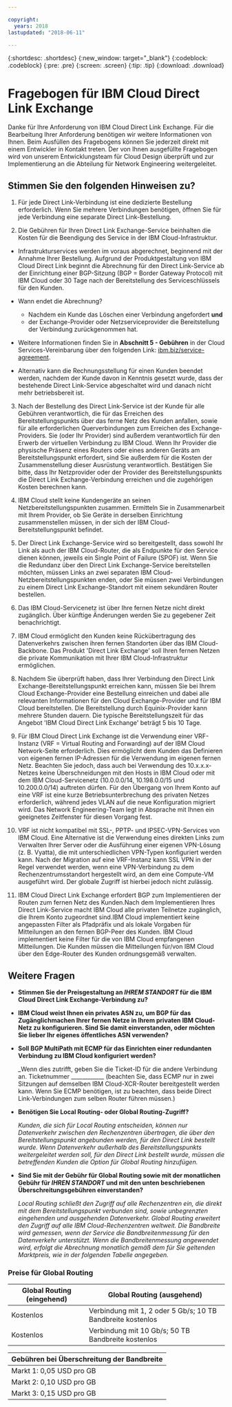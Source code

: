 ```yaml
---

copyright:
  years: 2018
lastupdated: "2018-06-11"

---
```


{:shortdesc: .shortdesc}
{:new_window: target="_blank"}
{:codeblock: .codeblock}
{:pre: .pre}
{:screen: .screen}
{:tip: .tip}
{:download: .download}

# Fragebogen für IBM Cloud Direct Link Exchange

Danke für Ihre Anforderung von IBM Cloud Direct Link Exchange. Für die Bearbeitung Ihrer Anforderung benötigen wir weitere Informationen von Ihnen. Beim Ausfüllen des Fragebogens können Sie jederzeit direkt mit einem Entwickler in Kontakt treten. Der von Ihnen ausgefüllte Fragebogen wird von unserem Entwicklungsteam für Cloud Design überprüft und zur Implementierung an die Abteilung für Network Engineering weitergeleitet.

## Stimmen Sie den folgenden Hinweisen zu?

1. Für jede Direct Link-Verbindung ist eine dedizierte Bestellung erforderlich. Wenn Sie mehrere Verbindungen benötigen, öffnen Sie für jede Verbindung eine separate Direct Link-Bestellung.

2. Die Gebühren für Ihren Direct Link Exchange-Service beinhalten die Kosten für die Beendigung des Service in der IBM Cloud-Infrastruktur. 

 * Infrastrukturservices werden im voraus abgerechnet, beginnend mit der Annahme Ihrer Bestellung. Aufgrund der Produktgestaltung von IBM Cloud Direct Link beginnt die Abrechnung für den Direct Link-Service ab der Einrichtung einer BGP-Sitzung (BGP = Border Gateway Protocol) mit IBM Cloud oder 30 Tage nach der Bereitstellung des Serviceschlüssels für den Kunden. 

 * Wann endet die Abrechnung?
   * Nachdem ein Kunde das Löschen einer Verbindung angefordert **und** 
   * der Exchange-Provider oder Netzserviceprovider die Bereitstellung der Verbindung zurückgenommen hat.
  * Weitere Informationen finden Sie in **Abschnitt 5 - Gebühren** in der Cloud Services-Vereinbarung über den folgenden Link: [ibm.biz/service-agreement](ibm.biz/service-agreement).
  * Alternativ kann die Rechnungsstellung für einen Kunden beendet werden, nachdem der Kunde davon in Kenntnis gesetzt wurde, dass der bestehende Direct Link-Service abgeschaltet wird und danach nicht mehr betriebsbereit ist.

3. Nach der Bestellung des Direct Link-Service ist der Kunde für alle Gebühren verantwortlich, die für das Erreichen des Bereitstellungspunkts über das ferne Netz des Kunden anfallen, sowie für alle erforderlichen Querverbindungen zum Erreichen des Exchange-Providers. Sie (oder Ihr Provider) sind außerdem verantwortlich für den Erwerb der virtuellen Verbindung zu IBM Cloud. Wenn Ihr Provider die physische Präsenz eines Routers oder eines anderen Geräts am Bereitstellungspunkt erfordert, sind Sie außerdem für die Kosten der Zusammenstellung dieser Ausrüstung verantwortlich. Bestätigen Sie bitte, dass Ihr Netzprovider oder der Provider des Bereitstellungspunkts die Direct Link Exchange-Verbindung erreichen und die zugehörigen Kosten berechnen kann.

4. IBM Cloud stellt keine Kundengeräte an seinen Netzbereitstellungspunkten zusammen. Ermitteln Sie in Zusammenarbeit mit Ihrem Provider, ob Sie Geräte in derselben Einrichtung zusammenstellen müssen, in der sich der IBM Cloud-Bereitstellungspunkt befindet.

5. Der Direct Link Exchange-Service wird so bereitgestellt, dass sowohl Ihr Link als auch der IBM Cloud-Router, die als Endpunkte für den Service dienen können, jeweils ein Single Point of Failure (SPOF) ist. Wenn Sie die Redundanz über den Direct Link Exchange-Service bereitstellen möchten, müssen Links an zwei separaten IBM Cloud-Netzbereitstellungspunkten enden, oder Sie müssen zwei Verbindungen zu einem Direct Link Exchange-Standort mit einem sekundären Router bestellen.

6. Das IBM Cloud-Servicenetz ist über Ihre fernen Netze nicht direkt zugänglich. Über künftige Änderungen werden Sie zu gegebener Zeit benachrichtigt.

7. IBM Cloud ermöglicht den Kunden keine Rückübertragung des Datenverkehrs zwischen ihren fernen Standorten über das IBM Cloud-Backbone. Das Produkt 'Direct Link Exchange' soll Ihren fernen Netzen die private Kommunikation mit Ihrer IBM Cloud-Infrastruktur ermöglichen.

8. Nachdem Sie überprüft haben, dass Ihrer Verbindung den Direct Link Exchange-Bereitstellungspunkt erreichen kann, müssen Sie bei Ihrem Cloud Exchange-Provider eine Bestellung einreichen und dabei alle relevanten Informationen für den Cloud Exchange-Provider und für IBM Cloud bereitstellen. Die Bereitstellung durch Equinix-Provider kann mehrere Stunden dauern. Die typische Bereitstellungszeit für das Angebot 'IBM Cloud Direct Link Exchange' beträgt 5 bis 10 Tage. 

9. Für IBM Cloud Direct Link Exchange ist die Verwendung einer VRF-Instanz (VRF = Virtual Routing and Forwarding) auf der IBM Cloud Network-Seite erforderlich. Dies ermöglicht dem Kunden das Definieren von eigenen fernen IP-Adressen für die Verwendung im eigenen fernen Netz. Beachten Sie jedoch, dass auch bei Verwendung des 10.x.x.x-Netzes keine Überschneidungen mit den Hosts in IBM Cloud oder mit dem IBM Cloud-Servicenetz (10.0.0.0/14, 10.198.0.0/15 und 10.200.0.0/14) auftreten dürfen. Für den Übergang von Ihrem Konto auf eine VRF ist eine kurze Betriebsunterbrechung des privaten Netzes erforderlich, während jedes VLAN auf die neue Konfiguration migriert wird. Das Network Engineering-Team legt in Absprache mit Ihnen ein geeignetes Zeitfenster für diesen Vorgang fest.

10. VRF ist nicht kompatibel mit SSL-, PPTP- und IPSEC-VPN-Services von IBM Cloud. Eine Alternative ist die Verwendung eines direkten Links zum Verwalten Ihrer Server oder die Ausführung einer eigenen VPN-Lösung (z. B. Vyatta), die mit unterschiedlichen VPN-Typen konfiguriert werden kann. Nach der Migration auf eine VRF-Instanz kann SSL VPN in der Regel verwendet werden, wenn eine VPN-Verbindung zu dem Rechenzentrumsstandort hergestellt wird, an dem eine Compute-VM ausgeführt wird. Der globale Zugriff ist hierbei jedoch nicht zulässig.

11. IBM Cloud Direct Link Exchange erfordert BGP zum Implementieren der Routen zum fernen Netz des Kunden.Nach dem Implementieren Ihres Direct Link-Service macht IBM Cloud alle privaten Teilnetze zugänglich, die Ihrem Konto zugeordnet sind.IBM Cloud implementiert keine angepassten Filter als Pfadpräfix und als lokale Vorgaben für Mitteilungen an den fernen BGP-Peer des Kunden. IBM Cloud implementiert keine Filter für die von IBM Cloud empfangenen Mitteilungen. Die Kunden müssen die Mitteilungen für/von IBM Cloud über den Edge-Router des Kunden ordnungsgemäß verwalten. 

## Weitere Fragen

* **Stimmen Sie der Preisgestaltung an _IHREM STANDORT_ für die IBM Cloud Direct Link Exchange-Verbindung zu?**

* **IBM Cloud weist Ihnen ein privates ASN zu, um BGP für das Zugänglichmachen Ihrer fernen Netze in Ihrem privaten IBM Cloud-Netz zu konfigurieren. Sind Sie damit einverstanden, oder möchten Sie lieber Ihr eigenes öffentliches ASN verwenden?**

* **Soll BGP MultiPath mit ECMP für das Einrichten einer redundanten Verbindung zu IBM Cloud konfiguriert werden?**  

    _Wenn dies zutrifft, geben Sie die Ticket-ID für die andere Verbindung an. Ticketnummer ____________  (beachten Sie, dass ECMP nur in zwei Sitzungen auf demselben IBM Cloud-XCR-Router bereitgestellt werden kann.  Wenn Sie ECMP benötigen, ist zu beachten, dass beide Direct Link-Verbindungen zum selben Router führen müssen.)

* **Benötigen Sie Local Routing- oder Global Routing-Zugriff?**

    _Kunden, die sich für Local Routing entscheiden, können nur Datenverkehr zwischen den Rechenzentren übertragen, die über den Bereitstellungspunkt angebunden werden, für den Direct Link bestellt wurde. Wenn Datenverkehr außerhalb des Bereitstellungspunkts weitergeleitet werden soll, für den Direct Link bestellt wurde, müssen die betreffenden Kunden die Option für Global Routing hinzufügen._

* **Sind Sie mit der Gebühr für Global Routing sowie mit der monatlichen Gebühr für _IHREN STANDORT_ und mit den unten beschriebenen Überschreitungsgebühren einverstanden?**

    _Local Routing schließt den Zugriff auf alle Rechenzentren ein, die direkt mit dem Bereitstellungspunkt verbunden sind, sowie unbegrenzten eingehenden und ausgehenden Datenverkehr. Global Routing erweitert den Zugriff auf alle IBM Cloud-Rechenzentren weltweit. Die Bandbreite wird gemessen, wenn der Service die Bandbreitenmessung für den Datenverkehr unterstützt. Wenn die Bandbreitenmessung angewendet wird, erfolgt die Abrechnung monatlich gemäß dem für Sie geltenden Marktpreis, wie in der folgenden Tabelle angegeben._


### Preise für Global Routing

| Global Routing (eingehend) | Global Routing (ausgehend) |
|---|---|
| Kostenlos | Verbindung mit 1, 2 oder 5 Gb/s; 10 TB Bandbreite kostenlos |
| Kostenlos | Verbindung mit 10 Gb/s; 50 TB Bandbreite kostenlos |


| Gebühren bei Überschreitung der Bandbreite |
|---|
| Markt 1: 0,05 USD pro GB |
| Markt 2: 0,10 USD pro GB |
| Markt 3: 0,15 USD pro GB |
